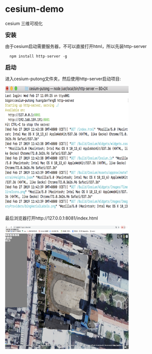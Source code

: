 # cesium-demo
  
  cesium 三维可视化
  
  **<font size=4>安装</font>**
  
  由于cesium启动需要服务器，不可以直接打开html，所以先装http-server

```javascript
  npm install http-server -g
```

  
  **<font size=4>启动</font>**
  
  进入cesium-putong文件夹，然后使用http-server启动项目:
  
  <img src="/localhost.png"  width="400" height="400">
  
  最后浏览器打开http://127.0.0.1:8081/index.html
    
  <img src="/getposition.png"  width="400" height="400">

